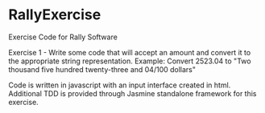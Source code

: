 RallyExercise
=============

Exercise Code for Rally Software

Exercise 1 - Write some code that will accept an amount and convert it to the appropriate string representation.
Example: Convert 2523.04 to "Two thousand five hundred twenty-three and 04/100 dollars"

Code is written in javascript with an input interface created in html. Additional TDD is provided through Jasmine standalone framework for this exercise.
